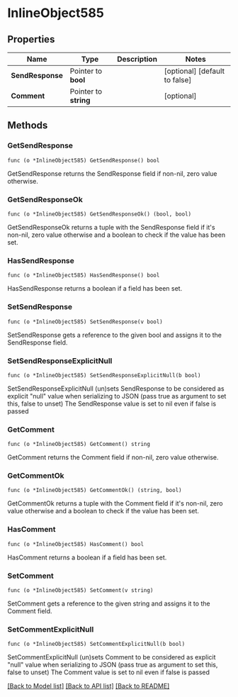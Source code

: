 # InlineObject585

## Properties

Name | Type | Description | Notes
------------ | ------------- | ------------- | -------------
**SendResponse** | Pointer to **bool** |  | [optional] [default to false]
**Comment** | Pointer to **string** |  | [optional] 

## Methods

### GetSendResponse

`func (o *InlineObject585) GetSendResponse() bool`

GetSendResponse returns the SendResponse field if non-nil, zero value otherwise.

### GetSendResponseOk

`func (o *InlineObject585) GetSendResponseOk() (bool, bool)`

GetSendResponseOk returns a tuple with the SendResponse field if it's non-nil, zero value otherwise
and a boolean to check if the value has been set.

### HasSendResponse

`func (o *InlineObject585) HasSendResponse() bool`

HasSendResponse returns a boolean if a field has been set.

### SetSendResponse

`func (o *InlineObject585) SetSendResponse(v bool)`

SetSendResponse gets a reference to the given bool and assigns it to the SendResponse field.

### SetSendResponseExplicitNull

`func (o *InlineObject585) SetSendResponseExplicitNull(b bool)`

SetSendResponseExplicitNull (un)sets SendResponse to be considered as explicit "null" value
when serializing to JSON (pass true as argument to set this, false to unset)
The SendResponse value is set to nil even if false is passed
### GetComment

`func (o *InlineObject585) GetComment() string`

GetComment returns the Comment field if non-nil, zero value otherwise.

### GetCommentOk

`func (o *InlineObject585) GetCommentOk() (string, bool)`

GetCommentOk returns a tuple with the Comment field if it's non-nil, zero value otherwise
and a boolean to check if the value has been set.

### HasComment

`func (o *InlineObject585) HasComment() bool`

HasComment returns a boolean if a field has been set.

### SetComment

`func (o *InlineObject585) SetComment(v string)`

SetComment gets a reference to the given string and assigns it to the Comment field.

### SetCommentExplicitNull

`func (o *InlineObject585) SetCommentExplicitNull(b bool)`

SetCommentExplicitNull (un)sets Comment to be considered as explicit "null" value
when serializing to JSON (pass true as argument to set this, false to unset)
The Comment value is set to nil even if false is passed

[[Back to Model list]](../README.md#documentation-for-models) [[Back to API list]](../README.md#documentation-for-api-endpoints) [[Back to README]](../README.md)


